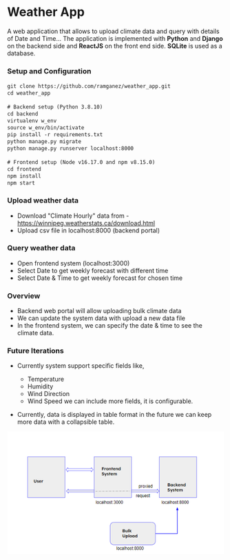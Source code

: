 # Weather App
A web application that allows to upload climate data and query with details of Date and Time...
The application is implemented with **Python** and 
**Django** on the backend side and **ReactJS** on the front end
side. **SQLite** is used as a database.

### Setup and Configuration
```
git clone https://github.com/ramganez/weather_app.git
cd weather_app

# Backend setup (Python 3.8.10)
cd backend
virtualenv w_env
source w_env/bin/activate
pip install -r requirements.txt
python manage.py migrate
python manage.py runserver localhost:8000

# Frontend setup (Node v16.17.0 and npm v8.15.0)
cd frontend
npm install
npm start
```

### Upload weather data 
* Download "Climate Hourly" data from - https://winnipeg.weatherstats.ca/download.html
* Upload csv file in localhost:8000 (backend portal)

### Query weather data 
* Open frontend system (localhost:3000)
* Select Date to get weekly forecast with different time
* Select Date & Time to get weekly forecast for chosen time

### Overview 
* Backend web portal will allow uploading bulk climate data
* We can update the system data with upload a new data file
* In the frontend system, we can specify the date & time to see the climate data. 

### Future Iterations
* Currently system support specific fields like,
  - Temperature
  - Humidity
  - Wind Direction
  - Wind Speed
  we can include more fields, it is configurable.
  
* Currently, data is displayed in table format in the future we can keep more data with a collapsible table.

![](./weather_system.png)
